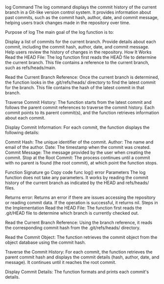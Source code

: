 log Command
The log command displays the commit history of the current branch in a Git-like version control system. It provides information about past commits, such as the commit hash, author, date, and commit message, helping users track changes made in the repository over time.

Purpose of log
The main goal of the log function is to:

Display a list of commits for the current branch.
Provide details about each commit, including the commit hash, author, date, and commit message.
Help users review the history of changes in the repository.
How It Works
Read the HEAD File: The log function first reads the HEAD file to determine the current branch. This file contains a reference to the current branch, such as refs/heads/main.

Read the Current Branch Reference: Once the current branch is determined, the function looks in the .git/refs/heads/ directory to find the latest commit for the branch. This file contains the hash of the latest commit in that branch.

Traverse Commit History: The function starts from the latest commit and follows the parent commit references to traverse the commit history. Each commit points to its parent commit(s), and the function retrieves information about each commit.

Display Commit Information: For each commit, the function displays the following details:

Commit Hash: The unique identifier of the commit.
Author: The name and email of the author.
Date: The timestamp when the commit was created.
Commit Message: The message provided by the user when creating the commit.
Stop at the Root Commit: The process continues until a commit with no parent is found (the root commit), at which point the function stops.

Function Signature
go
Copy code
func log() error
Parameters
The log function does not take any parameters. It works by reading the commit history of the current branch as indicated by the HEAD and refs/heads/<branch> files.

Returns
error: Returns an error if there are issues accessing the repository or reading commit data. If the operation is successful, it returns nil.
Steps in the Implementation
Read the HEAD File: The function first reads the .git/HEAD file to determine which branch is currently checked out.

Read the Current Branch Reference: Using the branch reference, it reads the corresponding commit hash from the .git/refs/heads/ directory.

Read the Commit Object: The function retrieves the commit object from the object database using the commit hash.

Traverse the Commit History: For each commit, the function retrieves the parent commit hash and displays the commit details (hash, author, date, and message). It continues until it reaches the root commit.

Display Commit Details: The function formats and prints each commit's details.